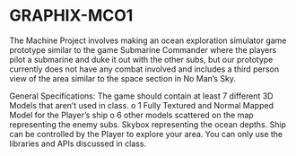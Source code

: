 # GRAPHIX-MCO1

The Machine Project involves making an ocean exploration simulator game prototype similar to the game Submarine Commander where the players pilot a submarine and duke it out with the other subs, but our prototype currently does not have any combat involved and includes a third person view of the area similar to the space section in No Man’s Sky. 

General Specifications: 
The game should contain at least 7 different 3D Models that aren’t used in class. 
  o  1 Fully Textured and Normal Mapped Model for the Player’s ship 
  o  6 other models scattered on the map representing the enemy subs. 
Skybox representing the ocean depths. 
Ship can be controlled by the Player to explore your area. 
You can only use the libraries and APIs discussed in class. 
